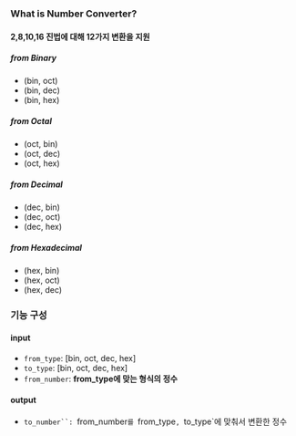 ### What is Number Converter?

#### 2,8,10,16 진법에 대해 12가지 변환을 지원

##### from Binary

- (bin, oct)
- (bin, dec)
- (bin, hex)

##### from Octal

- (oct, bin)
- (oct, dec)
- (oct, hex)

##### from Decimal

- (dec, bin)
- (dec, oct)
- (dec, hex)

##### from Hexadecimal

- (hex, bin)
- (hex, oct)
- (hex, dec)

### 기능 구성

#### input

- `from_type`: [bin, oct, dec, hex]
- `to_type`: [bin, oct, dec, hex]
- `from_number`: **from_type에 맞는 형식의 정수**

#### output

- ` to_number``:  `from_number`를 `from_type`, `to_type`에 맞춰서 변환한 정수
